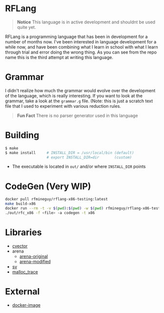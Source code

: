 # RFLang
> **Notice**
> This language is in active development and shouldnt be used quite yet.

RFLang is a programming language that has been in development for a number of months now. I've been interested in language development for a while now, and have been combining what I learn in school with what I learn through trial and error doing the wrong thing. As you can see from the repo name this is the third attempt at writing this language.

# Grammar
I didn't realize how much the grammar would evolve over the development of the language, which is really interesting.
If you want to look at the grammar, take a look at the `grammar.g` file. (Note: this is just a scratch text file that I used to experiment with various reduction rules.

> **Fun Fact**
> There is no parser generator used in this language

# Building
```bash
$ make
$ make install     # INSTALL_DIR = /usr/local/bin (default)
                   # export INSTALL_DIR=dir       (custom)
```
- The executable is located in `out/` and/or where `INSTALL_DIR` points

# CodeGen (Very WIP)
```bash
docker pull rfmineguy/rflang-x86-testing:latest
make build-x86
docker run --rm -t -v $(pwd):$(pwd) -w $(pwd) rfmineguy/rflang-x86-testing:latest
./out/rfc_x86 -f <file> -a codegen -t x86
```

# Libraries
- [cvector](https://github.com/eteran/c-vector)
- arena
    * [arena-original](https://github.com/tsoding/arena)
    * [arena-modified](https://github.com/rfmineguy/arena)
- [sv](https://github.com/tsoding/sv)
- [malloc_trace](https://github.com/rfmineguy/malloc-trace)

# External
- [docker-image](https://hub.docker.com/repository/docker/rfmineguy/rflang-x86-testing/general)
